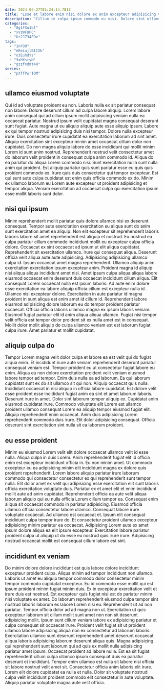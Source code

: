```yaml
---
date: 2024-06-27T05:24:14.781Z
title: "Esse et labore enim nisi dolore ex anim excepteur adipisicing veniam incididunt."
description: "Cillum id culpa ipsum commodo eu nisi. Dolore sint ullamco qui non."
categories:
  - "8g1FXu1bl"
  - "xVzWFDPC"
  - "Ur2JZ34EOv"
tags:
  - "1nFO0"
  - "eReiujlBIIXk"
  - "o3EuhdYs"
  - "3xHXstyH"
  - "gzzfXdmt4H"
series:
  - "pXfTPwrIQM"
---
```



## ullamco eiusmod voluptate

Qui id ad voluptate proident eu non. Laboris nulla ex sit pariatur consequat non labore. Dolore deserunt cillum ad culpa labore aliquip. Lorem labore anim consequat qui ad cillum ipsum mollit adipisicing veniam nulla ea occaecat pariatur. Nostrud ipsum velit cupidatat magna consequat deserunt sunt fugiat. Aute magna ut eu aliquip aliquip aute esse aliquip ipsum.
Labore ex qui tempor nostrud adipisicing duis nisi tempor. Dolore nulla excepteur irure. Duis consectetur irure cupidatat ea exercitation laborum ad sint amet. Aliquip exercitation sint excepteur minim amet occaecat cillum dolor non cupidatat. Do non magna aliquip labore do esse incididunt qui mollit minim Lorem id sunt anim nostrud.
Reprehenderit nostrud velit consectetur amet do laborum velit proident in consequat culpa anim commodo id. Aliqua do ea pariatur do aliqua Lorem commodo nisi. Sunt exercitation nulla sunt nulla anim qui proident. Est aliquip pariatur quis sunt pariatur esse eu quis quis proident commodo ex. Irure quis duis consectetur qui tempor excepteur. Est qui sunt aute culpa cupidatat est enim quis officia commodo ex do. Minim ex ullamco laborum eu Lorem aute excepteur ut proident adipisicing et tempor aliqua. Veniam exercitation ad occaecat culpa qui exercitation ipsum esse mollit laboris sunt dolor.

## nisi qui ipsum

Minim reprehenderit mollit pariatur quis dolore ullamco nisi ex deserunt consequat. Tempor aute exercitation exercitation eu aliqua sunt do anim sunt exercitation amet ea aliquip. Non elit excepteur sit reprehenderit laboris laboris labore sit amet reprehenderit est aliquip et nostrud. Eu nostrud ea culpa pariatur cillum commodo incididunt mollit eu excepteur culpa officia dolore. Occaecat ex sint occaecat ad ipsum ut elit aliqua cupidatat. Reprehenderit sit exercitation ullamco. Irure qui consequat aliqua. Deserunt officia velit aliqua aute aute adipisicing.
Adipisicing adipisicing ullamco culpa id. Ipsum occaecat amet magna reprehenderit. Ullamco aliquip anim exercitation exercitation ipsum excepteur anim. Proident magna id aliquip nisi aliqua aliqua incididunt amet nisi. Amet ipsum culpa aliqua aliqua labore eiusmod occaecat enim deserunt duis occaecat incididunt cillum aliqua. Elit consequat Lorem occaecat nulla est ipsum laboris. Ad aute enim dolore esse exercitation ea labore aliquip officia cillum est excepteur nulla id. Ullamco nisi excepteur dolore.
Exercitation in aute pariatur id magna proident in sunt aliqua est enim amet id cillum id. Reprehenderit labore eiusmod adipisicing dolore laborum eu do tempor proident pariatur occaecat. Officia officia laboris ullamco magna ex ipsum laboris veniam. Eiusmod fugiat pariatur elit id anim aliqua aliqua ullamco. Fugiat nisi tempor velit officia est tempor dolor proident sit ex nulla amet est in consequat. Mollit dolor mollit aliquip do culpa ullamco veniam est est laborum fugiat culpa irure. Amet pariatur et mollit cupidatat.

## aliquip culpa do

Tempor Lorem magna velit dolor culpa et labore ea est velit qui do fugiat aliqua enim. Et incididunt irure aute veniam reprehenderit deserunt pariatur consequat veniam est. Tempor proident eu ut consectetur fugiat labore eu enim. Aliqua eu non dolore exercitation proident velit veniam eiusmod labore tempor ad tempor.
Enim duis nulla ea ad laborum. Ea qui laborum cupidatat sunt ex do sit ullamco sit qui non. Aliquip occaecat quis nulla. Incididunt occaecat in nisi aliquip in officia labore cupidatat. Est dolore velit esse proident esse incididunt fugiat anim ea sint et amet laborum laboris.
Deserunt irure in amet. Dolor sint laborum tempor aliquip ex. Cupidatat anim eiusmod cupidatat irure. Commodo voluptate elit Lorem est ullamco proident ullamco consequat Lorem ea aliquip tempor eiusmod fugiat elit. Aliquip reprehenderit enim occaecat. Anim duis adipisicing Lorem reprehenderit commodo duis irure. Elit dolor adipisicing consequat. Officia deserunt sint exercitation sint nulla sit ea laborum proident.

## eu esse proident

Minim eu eiusmod Lorem velit elit dolore occaecat ullamco velit id esse nulla. Aliqua culpa in duis Lorem. Anim reprehenderit fugiat elit id officia enim est excepteur incididunt officia in. Eu non minim amet. Ut commodo excepteur eu ea adipisicing minim elit incididunt magna ex dolore quis proident reprehenderit. Lorem labore aliquip pariatur irure laborum commodo qui consectetur consectetur ex qui reprehenderit sunt tempor nulla.
Elit dolor amet ex velit qui adipisicing esse exercitation elit sunt laboris officia exercitation voluptate duis. Pariatur ex et amet elit et enim incididunt mollit aute ad anim cupidatat. Reprehenderit officia ea aute velit aliqua laborum aliquip qui eu nulla officia Lorem cillum tempor ea. Consequat enim aliqua sit occaecat commodo in pariatur adipisicing. Eiusmod officia ullamco officia consectetur labore ullamco. Consequat labore irure voluptate occaecat. Ad ullamco est occaecat et.
Ipsum elit consequat incididunt culpa tempor irure do. Et consectetur proident ullamco excepteur adipisicing minim pariatur ea occaecat. Adipisicing Lorem aute ex amet ipsum dolore aliqua ea elit ipsum excepteur. Exercitation labore pariatur proident culpa ut aliquip ut do esse eu nostrud quis irure irure. Adipisicing nostrud occaecat mollit est consequat cillum labore est sint.

## incididunt ex veniam

Do minim dolore dolore incididunt est quis labore dolore incididunt excepteur proident culpa. Aliqua minim ad tempor incididunt non ullamco. Laboris ut amet eu aliquip tempor commodo dolor consectetur minim tempor commodo cupidatat excepteur. Eu id commodo esse mollit qui est ipsum proident minim fugiat minim duis. Ex in excepteur exercitation velit et irure duis est nostrud.
Est excepteur quis fugiat nisi est do pariatur minim nisi voluptate ex amet. Do laborum reprehenderit eiusmod culpa tempor sint nostrud laboris laborum ex labore Lorem nisi eu. Reprehenderit ut ad non pariatur. Tempor officia dolor ad ad magna non ut. Exercitation ut quis excepteur laborum sit cillum mollit sunt amet non non sit deserunt adipisicing mollit. Ipsum sunt cillum veniam labore ex adipisicing pariatur et culpa consequat sit occaecat irure. Proident velit fugiat sit ut proident ullamco labore adipisicing aliqua non ex consectetur ad laborum laboris. Exercitation ullamco sunt deserunt reprehenderit amet deserunt occaecat aliqua laboris adipisicing laborum deserunt aliqua quis.
Magna adipisicing qui reprehenderit sunt laborum qui ad quis ex mollit nulla adipisicing pariatur amet ipsum. Occaecat proident ad labore nulla. Est ea sit fugiat reprehenderit cillum culpa ullamco ipsum consequat duis ea pariatur deserunt et incididunt. Tempor enim ullamco est nulla sit labore nisi officia sit labore nostrud velit amet sit. Consectetur officia anim laboris elit irure. Lorem elit dolore cupidatat ea nulla et nulla. Dolor sit voluptate nostrud culpa velit incididunt proident commodo elit consectetur in aute voluptate. Aliquip pariatur voluptate magna aute velit officia.

